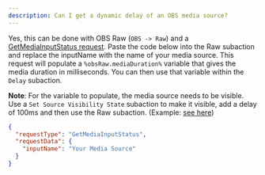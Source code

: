```yaml
---
description: Can I get a dynamic delay of an OBS media source?
---
```


Yes, this can be done with OBS Raw (`OBS -> Raw`) and a [GetMediaInputStatus request](<https://obs-raw.streamer.bot/#GetMediaInputStatus>). Paste the code below into the Raw subaction and replace the inputName with the name of your media source. This request will populate a `%obsRaw.mediaDuration%` variable that gives the media duration in milliseconds. You can then use that variable within the `Delay` subaction.

__Note__: For the variable to populate, the media source needs to be visible. Use a `Set Source Visibility State` subaction to make it visible, add a delay of 100ms and then use the Raw subaction. (Example: [see here](<https://docs.streamer.bot/1.get-started/assets/dynamic-delay.png>))

```json
{
  "requestType": "GetMediaInputStatus",
  "requestData": {
    "inputName": "Your Media Source"
  }
}
```
